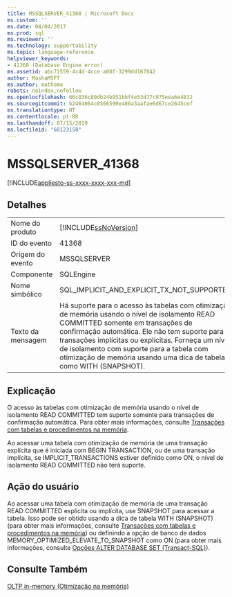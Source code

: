 ```yaml
---
title: MSSQLSERVER_41368 | Microsoft Docs
ms.custom: ''
ms.date: 04/04/2017
ms.prod: sql
ms.reviewer: ''
ms.technology: supportability
ms.topic: language-reference
helpviewer_keywords:
- 41368 (Database Engine error)
ms.assetid: abc71559-4c4d-4cce-a08f-3299dd167842
author: MashaMSFT
ms.author: mathoma
robots: noindex,nofollow
ms.openlocfilehash: 66c836c80db24b951bbf4e53d77c975eea6e4832
ms.sourcegitcommit: b2464064c0566590e486a3aafae6d67ce2645cef
ms.translationtype: HT
ms.contentlocale: pt-BR
ms.lasthandoff: 07/15/2019
ms.locfileid: "68123158"
---
```

# <a name="mssqlserver41368"></a>MSSQLSERVER_41368
[!INCLUDE[appliesto-ss-xxxx-xxxx-xxx-md](../../includes/appliesto-ss-xxxx-xxxx-xxx-md.md)]
  
## <a name="details"></a>Detalhes  
  
|||  
|-|-|  
|Nome do produto|[!INCLUDE[ssNoVersion](../../includes/ssnoversion-md.md)]|  
|ID do evento|41368|  
|Origem do evento|MSSQLSERVER|  
|Componente|SQLEngine|  
|Nome simbólico|SQL_IMPLICIT_AND_EXPLICIT_TX_NOT_SUPPORTED|  
|Texto da mensagem|Há suporte para o acesso às tabelas com otimização de memória usando o nível de isolamento READ COMMITTED somente em transações de confirmação automática. Ele não tem suporte para transações implícitas ou explícitas. Forneça um nível de isolamento com suporte para a tabela com otimização de memória usando uma dica de tabela, como WITH (SNAPSHOT).|  
  
## <a name="explanation"></a>Explicação  
O acesso às tabelas com otimização de memória usando o nível de isolamento READ COMMITTED tem suporte somente para transações de confirmação automática. Para obter mais informações, consulte [Transações com tabelas e procedimentos na memória](~/relational-databases/in-memory-oltp/transactions-with-memory-optimized-tables.md).  
  
Ao acessar uma tabela com otimização de memória de uma transação explícita que é iniciada com BEGIN TRANSACTION, ou de uma transação implícita, se IMPLICIT_TRANSACTIONS estiver definido como ON, o nível de isolamento READ COMMITTED não terá suporte.  
  
## <a name="user-action"></a>Ação do usuário  
Ao acessar uma tabela com otimização de memória de uma transação READ COMMITTED explícita ou implícita, use SNAPSHOT para acessar a tabela. Isso pode ser obtido usando a dica de tabela WITH (SNAPSHOT) (para obter mais informações, consulte [Transações com tabelas e procedimentos na memória](~/relational-databases/in-memory-oltp/transactions-with-memory-optimized-tables.md)) ou definindo a opção de banco de dados MEMORY_OPTIMIZED_ELEVATE_TO_SNAPSHOT como ON (para obter mais informações, consulte [Opções ALTER DATABASE SET &#40;Transact-SQL&#41;](~/t-sql/statements/alter-database-transact-sql.md)).  
  
## <a name="see-also"></a>Consulte Também  
[OLTP in-memory &#40;Otimização na memória&#41;](~/relational-databases/in-memory-oltp/in-memory-oltp-in-memory-optimization.md)  
  

